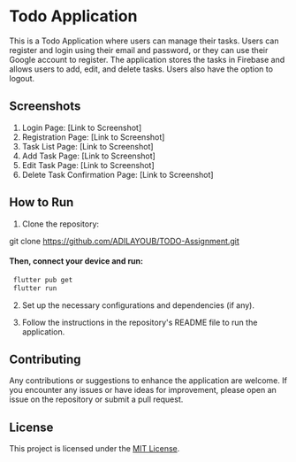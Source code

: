 # Todo Application

This is a Todo Application where users can manage their tasks. Users can register and login using their email and password, or they can use their Google account to register. The application stores the tasks in Firebase and allows users to add, edit, and delete tasks. Users also have the option to logout.

## Screenshots

1. Login Page: [Link to Screenshot]
2. Registration Page: [Link to Screenshot]
3. Task List Page: [Link to Screenshot]
4. Add Task Page: [Link to Screenshot]
5. Edit Task Page: [Link to Screenshot]
6. Delete Task Confirmation Page: [Link to Screenshot]



## How to Run

1. Clone the repository:

git clone https://github.com/ADILAYOUB/TODO-Assignment.git

  #### Then, connect your device and run:
  ```sh
   flutter pub get
   flutter run
  ```

2. Set up the necessary configurations and dependencies (if any).

3. Follow the instructions in the repository's README file to run the application.

## Contributing

Any contributions or suggestions to enhance the application are welcome. If you encounter any issues or have ideas for improvement, please open an issue on the repository or submit a pull request.

## License

This project is licensed under the [MIT License](https://github.com/ADILAYOUB/TODO-Assignment/blob/main/LICENSE).

